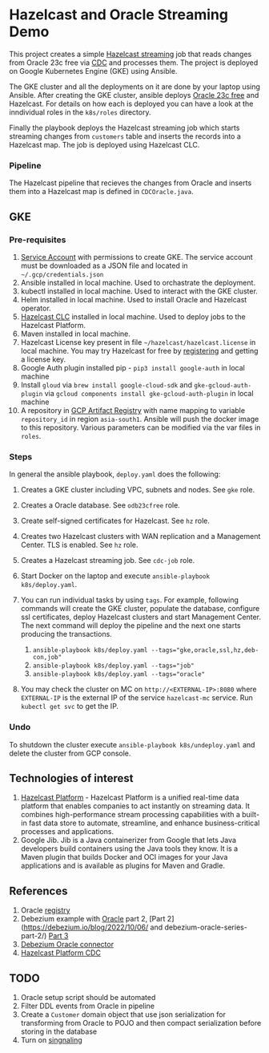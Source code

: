 # Hazelcast and Oracle Streaming Demo
This project creates a simple [Hazelcast streaming](https://docs.hazelcast.com/hazelcast/5.3/pipelines/overview#hide-nav) job that reads changes from Oracle 23c free via [CDC](https://docs.hazelcast.com/hazelcast/5.3/integrate/cdc-connectors#hide-nav) and processes them. The project is deployed on Google Kubernetes Engine (GKE) using Ansible. 

The GKE cluster and all the deployments on it are done by your laptop using Ansible. After creating the GKE cluster, ansible deploys [Oracle 23c free](https://www.oracle.com/in/database/free/) and Hazelcast. For details on how each is deployed you can have a look at the inndividual roles in the `k8s/roles` directory.

Finally the playbook deploys the Hazelcast streaming job which starts streaming changes from `customers` table and inserts the records into a Hazelcast map. The job is deployed using Hazelcast CLC.

### Pipeline
The Hazelcast pipeline that recieves the changes from Oracle and inserts them into a Hazelcast map is defined in `CDCOracle.java`.

## GKE
### Pre-requisites
1. [Service Account](https://developers.google.com/identity/protocols/oauth2/service-account#creatinganaccount) with permissions to create GKE. The service account must be downloaded as a JSON file and located in `~/.gcp/credentials.json`
2. Ansible installed in local machine. Used to orchastrate the deployment.
3. kubectl installed in local machine. Used to interact with the GKE cluster.
4. Helm installed in local machine. Used to install Oracle and Hazelcast operator.
5. [Hazelcast CLC](https://docs.hazelcast.com/clc/latest/install-clc) installed in local machine. Used to deploy jobs to the Hazelcast Platform.
6. Maven installed in local machine.
7. Hazelcast License key present in file `~/hazelcast/hazelcast.license` in local machine. You may try Hazelcast for free by [registering](https://hazelcast.com/get-started/) and getting a license key.
8. Google Auth plugin installed pip - `pip3 install google-auth` in local machine
9. Install `gloud` via `brew install google-cloud-sdk` and `gke-gcloud-auth-plugin` via `gcloud components install gke-gcloud-auth-plugin` in local machine
10. A repository in [GCP Artifact Registry](https://cloud.google.com/artifact-registry/docs/docker/store-docker-container-images#linux) with 
name mapping to variable `repository_id` in region `asia-south1`. Ansible will push the docker image to this repository. Various parameters can be modified via the var files in `roles`. 

### Steps
In general the ansible playbook, `deploy.yaml` does the following:
1. Creates a GKE cluster including VPC, subnets and nodes. See `gke` role.
1. Creates a Oracle database. See `odb23cfree` role.
1. Create self-signed certificates for Hazelcast. See `hz` role.
1. Creates two Hazelcast clusters with WAN replication and a Management Center. TLS is enabled. See `hz` role.
1. Creates a Hazelcast streaming job. See `cdc-job` role.

1. Start Docker on the laptop and execute `ansible-playbook k8s/deploy.yaml`.
2. You can run individual tasks by using `tags`.
For example, following commands will create the GKE cluster, populate the database, configure ssl certificates, deploy Hazelcast clusters and start Management Center.
The next command will deploy the pipeline and the next one starts producing the transactions.
    1. `ansible-playbook k8s/deploy.yaml --tags="gke,oracle,ssl,hz,deb-con,job"`
    2. `ansible-playbook k8s/deploy.yaml --tags="job"`
    3. `ansible-playbook k8s/deploy.yaml --tags="oracle"` 
3. You may check the cluster on MC on `http://<EXTERNAL-IP>:8080` where `EXTERNAL-IP` is the external IP of the service `hazelcast-mc` service. Run `kubectl get svc` to get the IP.

### Undo
To shutdown the cluster execute `ansible-playbook k8s/undeploy.yaml` and delete the cluster from GCP console.


## Technologies of interest
1. [Hazelcast Platform](https://hazelcast.com) - Hazelcast Platform is a unified real-time data platform that enables companies to act instantly on streaming data. It combines high-performance stream processing capabilities with a built-in fast data store to automate, streamline, and enhance business-critical processes and applications. 
1. Google Jib. Jib is a Java containerizer from Google that lets Java developers build containers using the Java tools they know. It is a Maven plugin that builds Docker and OCI images for your Java applications and is available as plugins for Maven and Gradle.
## References
1. Oracle [registry](https://container-registry.oracle.com/ords/f?p=113:4:4481791090117:::4:P4_REPOSITORY,AI_REPOSITORY,AI_REPOSITORY_NAME,P4_REPOSITORY_NAME,P4_EULA_ID,P4_BUSINESS_AREA_ID:1863,1863,Oracle%20Database%20Free,Oracle%20Database%20Free,1,0&cs=32e9rTDJLrb2i9p_OnflfiHakooJB6m7nNI8AtdAGksYU7q6zoaKeKfvCAfukxg0gi-1j8cAQewuxTXvFgEIVRQ)
1. Debezium example with [Oracle](https://debezium.io/blog/2022/09/30/debezium-oracle-series-part-1/) part 2, [Part 2](https://debezium.io/blog/2022/10/06/ and debezium-oracle-series-part-2/) [Part 3](https://debezium.io/blog/2023/06/29/debezium-oracle-series-part-3/)
1. [Debezium Oracle connector](https://debezium.io/documentation/reference/1.9/connectors/oracle.html)
1. [Hazelcast Platform CDC](https://docs.hazelcast.com/hazelcast/5.3/pipelines/cdc-overview)
## TODO
1. Oracle setup script should be automated
1. Filter DDL events from Oracle in pipeline
1. Create a `Customer` domain object that use json serialization for transforming from Oracle to POJO and then compact serialization before storing in the database
1. Turn on [singnaling](https://debezium.io/documentation/reference/1.9/configuration/signalling.html)
